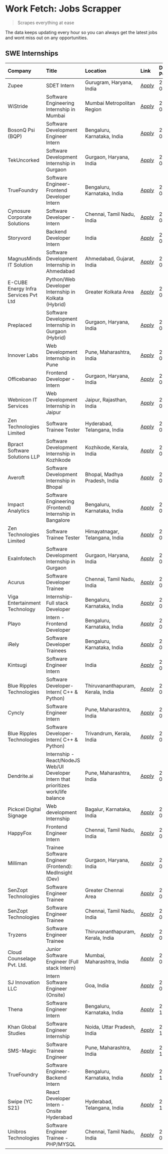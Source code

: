 # Work Fetch: Jobs Scrapper
> Scrapes everything at ease

The data keeps updating every hour so you can always get the latest jobs and wont miss out on any opportunities.

## SWE Internships
<!--START_SECTION:workfetch-->
| Company                              | Title                                                                                | Location                          | Link                                                                                                                                                                                                                                                                                                | Date Posted   |
|:-------------------------------------|:-------------------------------------------------------------------------------------|:----------------------------------|:----------------------------------------------------------------------------------------------------------------------------------------------------------------------------------------------------------------------------------------------------------------------------------------------------|:--------------|
| Zupee                                | SDET Intern                                                                          | Gurugram, Haryana, India          | [Apply](https://in.linkedin.com/jobs/view/sdet-intern-at-zupee-3888478071?position=45&pageNum=0&refId=sk0uOVftAsPh0DkjOttnrg%3D%3D&trackingId=L%2B5oIH8nESKRFfgQpFNPzw%3D%3D&trk=public_jobs_jserp-result_search-card)                                                                              | 2024-04-09    |
| WiStride                             | Software Engineering Internship in Mumbai                                            | Mumbai Metropolitan Region        | [Apply](https://in.linkedin.com/jobs/view/software-engineering-internship-in-mumbai-at-wistride-3888218704?position=26&pageNum=0&refId=sk0uOVftAsPh0DkjOttnrg%3D%3D&trackingId=ZraSQTZ4dAoyT7ZAXWdyrg%3D%3D&trk=public_jobs_jserp-result_search-card)                                               | 2024-04-08    |
| BosonQ Psi (BQP)                     | Software Development Engineer Intern                                                 | Bengaluru, Karnataka, India       | [Apply](https://in.linkedin.com/jobs/view/software-development-engineer-intern-at-bosonq-psi-bqp-3888328596?position=35&pageNum=0&refId=sk0uOVftAsPh0DkjOttnrg%3D%3D&trackingId=Z0LGFg2aUL%2FWIo%2BfnRwbGQ%3D%3D&trk=public_jobs_jserp-result_search-card)                                          | 2024-04-06    |
| TekUncorked                          | Software Development Internship in Gurgaon                                           | Gurgaon, Haryana, India           | [Apply](https://in.linkedin.com/jobs/view/software-development-internship-in-gurgaon-at-tekuncorked-3887479133?position=13&pageNum=0&refId=sk0uOVftAsPh0DkjOttnrg%3D%3D&trackingId=zBxUKtWT60IcV8uM43x%2BWQ%3D%3D&trk=public_jobs_jserp-result_search-card)                                         | 2024-04-05    |
| TrueFoundry                          | Software Engineer- Frontend Developer Intern                                         | Bengaluru, Karnataka, India       | [Apply](https://in.linkedin.com/jobs/view/software-engineer-frontend-developer-intern-at-truefoundry-3887320206?position=28&pageNum=0&refId=sk0uOVftAsPh0DkjOttnrg%3D%3D&trackingId=Zb52aZBVQMYB15UhptQ8Eg%3D%3D&trk=public_jobs_jserp-result_search-card)                                          | 2024-04-05    |
| Cynosure Corporate Solutions         | Software Developer -Intern                                                           | Chennai, Tamil Nadu, India        | [Apply](https://in.linkedin.com/jobs/view/software-developer-intern-at-cynosure-corporate-solutions-3884767755?position=30&pageNum=0&refId=sk0uOVftAsPh0DkjOttnrg%3D%3D&trackingId=fmZiLG%2BnjhyPh2%2FzibjpnA%3D%3D&trk=public_jobs_jserp-result_search-card)                                       | 2024-04-04    |
| Storyvord                            | Backend Developer Intern                                                             | India                             | [Apply](https://in.linkedin.com/jobs/view/backend-developer-intern-at-storyvord-3518938006?position=54&pageNum=0&refId=sk0uOVftAsPh0DkjOttnrg%3D%3D&trackingId=H57gCzV9jy4Byo9mNHpBJw%3D%3D&trk=public_jobs_jserp-result_search-card)                                                               | 2024-04-04    |
| MagnusMinds IT Solution              | Software Development Internship in Ahmedabad                                         | Ahmedabad, Gujarat, India         | [Apply](https://in.linkedin.com/jobs/view/software-development-internship-in-ahmedabad-at-magnusminds-it-solution-3883933909?position=41&pageNum=0&refId=sk0uOVftAsPh0DkjOttnrg%3D%3D&trackingId=NpCtIt7xrpcMQh4ECcbWJw%3D%3D&trk=public_jobs_jserp-result_search-card)                             | 2024-04-03    |
| E-CUBE Energy Infra Services Pvt Ltd | Python/Web Developer Internship in Kolkata (Hybrid)                                  | Greater Kolkata Area              | [Apply](https://in.linkedin.com/jobs/view/python-web-developer-internship-in-kolkata-hybrid-at-e-cube-energy-infra-services-pvt-ltd-3882160442?position=23&pageNum=0&refId=sk0uOVftAsPh0DkjOttnrg%3D%3D&trackingId=LnejWpUZ99qBVH0NfrDs8g%3D%3D&trk=public_jobs_jserp-result_search-card)           | 2024-04-02    |
| Preplaced                            | Software Development Internship in Gurgaon (Hybrid)                                  | Gurgaon, Haryana, India           | [Apply](https://in.linkedin.com/jobs/view/software-development-internship-in-gurgaon-hybrid-at-preplaced-3880567870?position=25&pageNum=0&refId=sk0uOVftAsPh0DkjOttnrg%3D%3D&trackingId=T2%2BLzx7JkxxylFs%2FRU2Z%2Bw%3D%3D&trk=public_jobs_jserp-result_search-card)                                | 2024-04-01    |
| Innover Labs                         | Web Development Internship in Pune                                                   | Pune, Maharashtra, India          | [Apply](https://in.linkedin.com/jobs/view/web-development-internship-in-pune-at-innover-labs-3875494237?position=9&pageNum=0&refId=sk0uOVftAsPh0DkjOttnrg%3D%3D&trackingId=r9nDPSdUQbNMxVo70qC9LQ%3D%3D&trk=public_jobs_jserp-result_search-card)                                                   | 2024-03-28    |
| Officebanao                          | Frontend Developer - Intern                                                          | Gurgaon, Haryana, India           | [Apply](https://in.linkedin.com/jobs/view/frontend-developer-intern-at-officebanao-3871265915?position=14&pageNum=0&refId=sk0uOVftAsPh0DkjOttnrg%3D%3D&trackingId=%2Bm9RFojFNItKzNIaDgs1Sw%3D%3D&trk=public_jobs_jserp-result_search-card)                                                          | 2024-03-28    |
| Webnicon IT Services                 | Web Development Internship in Jaipur                                                 | Jaipur, Rajasthan, India          | [Apply](https://in.linkedin.com/jobs/view/web-development-internship-in-jaipur-at-webnicon-it-services-3875495207?position=59&pageNum=0&refId=sk0uOVftAsPh0DkjOttnrg%3D%3D&trackingId=%2FUn34sWMW3aBbcghzVeM7A%3D%3D&trk=public_jobs_jserp-result_search-card)                                      | 2024-03-28    |
| Zen Technologies Limited             | Software Trainee Tester                                                              | Hyderabad, Telangana, India       | [Apply](https://in.linkedin.com/jobs/view/software-trainee-tester-at-zen-technologies-limited-3872036112?position=16&pageNum=0&refId=sk0uOVftAsPh0DkjOttnrg%3D%3D&trackingId=ywVIe%2BoO3gSxVew0BcRzRg%3D%3D&trk=public_jobs_jserp-result_search-card)                                               | 2024-03-27    |
| Bpract Software Solutions LLP        | Software Development Internship in Kozhikode                                         | Kozhikode, Kerala, India          | [Apply](https://in.linkedin.com/jobs/view/software-development-internship-in-kozhikode-at-bpract-software-solutions-llp-3874054300?position=20&pageNum=0&refId=sk0uOVftAsPh0DkjOttnrg%3D%3D&trackingId=%2FXKt0wp7R222vjzwwcHcJA%3D%3D&trk=public_jobs_jserp-result_search-card)                     | 2024-03-27    |
| Averoft                              | Software Development Internship in Bhopal                                            | Bhopal, Madhya Pradesh, India     | [Apply](https://in.linkedin.com/jobs/view/software-development-internship-in-bhopal-at-averoft-3874051550?position=49&pageNum=0&refId=sk0uOVftAsPh0DkjOttnrg%3D%3D&trackingId=0ZMFShs86OT3Hoii%2FAOQrA%3D%3D&trk=public_jobs_jserp-result_search-card)                                              | 2024-03-27    |
| Impact Analytics                     | Software Engineering (Frontend) Internship in Bangalore                              | Bengaluru, Karnataka, India       | [Apply](https://in.linkedin.com/jobs/view/software-engineering-frontend-internship-in-bangalore-at-impact-analytics-3872535077?position=6&pageNum=0&refId=sk0uOVftAsPh0DkjOttnrg%3D%3D&trackingId=Kkjw6W5jRK962HBJ3GQ2vQ%3D%3D&trk=public_jobs_jserp-result_search-card)                            | 2024-03-26    |
| Zen Technologies Limited             | Software Trainee Tester                                                              | Himayatnagar, Telangana, India    | [Apply](https://in.linkedin.com/jobs/view/software-trainee-tester-at-zen-technologies-limited-3872100214?position=11&pageNum=0&refId=sk0uOVftAsPh0DkjOttnrg%3D%3D&trackingId=oy3XE0JRz%2FItlGhNhcTQmg%3D%3D&trk=public_jobs_jserp-result_search-card)                                               | 2024-03-26    |
| ExaInfotech                          | Software Development Internship in Gurgaon                                           | Gurgaon, Haryana, India           | [Apply](https://in.linkedin.com/jobs/view/software-development-internship-in-gurgaon-at-exainfotech-3872534185?position=15&pageNum=0&refId=sk0uOVftAsPh0DkjOttnrg%3D%3D&trackingId=dblwUq5vlns5hb0D3hlpOA%3D%3D&trk=public_jobs_jserp-result_search-card)                                           | 2024-03-26    |
| Acurus                               | Software Developer Trainee                                                           | Chennai, Tamil Nadu, India        | [Apply](https://in.linkedin.com/jobs/view/software-developer-trainee-at-acurus-3871400616?position=24&pageNum=0&refId=sk0uOVftAsPh0DkjOttnrg%3D%3D&trackingId=nWuh6uHe131lRyOH1Nq6qg%3D%3D&trk=public_jobs_jserp-result_search-card)                                                                | 2024-03-26    |
| Viga Entertainment Technology        | Internship-Full stack Developer                                                      | Bengaluru, Karnataka, India       | [Apply](https://in.linkedin.com/jobs/view/internship-full-stack-developer-at-viga-entertainment-technology-3870669789?position=31&pageNum=0&refId=sk0uOVftAsPh0DkjOttnrg%3D%3D&trackingId=DkmPCx65F6PiGgOLCDcx6w%3D%3D&trk=public_jobs_jserp-result_search-card)                                    | 2024-03-25    |
| Playo                                | Intern - Frontend Developer                                                          | Bengaluru, Karnataka, India       | [Apply](https://in.linkedin.com/jobs/view/intern-frontend-developer-at-playo-3864131172?position=7&pageNum=0&refId=sk0uOVftAsPh0DkjOttnrg%3D%3D&trackingId=Yl44dpK0Rhf9jgrMCxlNLA%3D%3D&trk=public_jobs_jserp-result_search-card)                                                                   | 2024-03-22    |
| iRely                                | Software Developer Trainees                                                          | Bengaluru, Karnataka, India       | [Apply](https://in.linkedin.com/jobs/view/software-developer-trainees-at-irely-3860566039?position=3&pageNum=0&refId=sk0uOVftAsPh0DkjOttnrg%3D%3D&trackingId=f%2FS5Vw7Ed0rF6YEx4oIPQg%3D%3D&trk=public_jobs_jserp-result_search-card)                                                               | 2024-03-18    |
| Kintsugi                             | Software Engineer Intern                                                             | India                             | [Apply](https://in.linkedin.com/jobs/view/software-engineer-intern-at-kintsugi-3857074071?position=37&pageNum=0&refId=sk0uOVftAsPh0DkjOttnrg%3D%3D&trackingId=BUk6Oe3gxPRZV%2FI8OoMPrA%3D%3D&trk=public_jobs_jserp-result_search-card)                                                              | 2024-03-16    |
| Blue Ripples Technologies            | Software Developer- Intern( C++ & Python)                                            | Thiruvananthapuram, Kerala, India | [Apply](https://in.linkedin.com/jobs/view/software-developer-intern-c%2B%2B-python-at-blue-ripples-technologies-3855594494?position=21&pageNum=0&refId=sk0uOVftAsPh0DkjOttnrg%3D%3D&trackingId=4oqFjMxxgxiNXCAj4zVbIw%3D%3D&trk=public_jobs_jserp-result_search-card)                               | 2024-03-14    |
| Cyncly                               | Software Engineer Intern                                                             | Pune, Maharashtra, India          | [Apply](https://in.linkedin.com/jobs/view/software-engineer-intern-at-cyncly-3853990178?position=19&pageNum=0&refId=sk0uOVftAsPh0DkjOttnrg%3D%3D&trackingId=zLCU07vMU%2Bueet3ASSGJPQ%3D%3D&trk=public_jobs_jserp-result_search-card)                                                                | 2024-03-13    |
| Blue Ripples Technologies            | Software Developer- Intern( C++  & Python)                                           | Trivandrum, Kerala, India         | [Apply](https://in.linkedin.com/jobs/view/software-developer-intern-c%2B%2B-python-at-blue-ripples-technologies-3856150730?position=22&pageNum=0&refId=sk0uOVftAsPh0DkjOttnrg%3D%3D&trackingId=TQ0yisERIU9cQ0wiix8P%2BQ%3D%3D&trk=public_jobs_jserp-result_search-card)                             | 2024-03-13    |
| Dendrite.ai                          | Internship - React/NodeJS Web/UI Developer Intern that prioritizes work/life balance | Pune, Maharashtra, India          | [Apply](https://in.linkedin.com/jobs/view/internship-react-nodejs-web-ui-developer-intern-that-prioritizes-work-life-balance-at-dendrite-ai-3853583200?position=39&pageNum=0&refId=sk0uOVftAsPh0DkjOttnrg%3D%3D&trackingId=zHkW6ByuB%2BK0gccwLLmkmQ%3D%3D&trk=public_jobs_jserp-result_search-card) | 2024-03-12    |
| Pickcel Digital Signage              | Web development Internship                                                           | Bagalur, Karnataka, India         | [Apply](https://in.linkedin.com/jobs/view/web-development-internship-at-pickcel-digital-signage-3849506118?position=53&pageNum=0&refId=sk0uOVftAsPh0DkjOttnrg%3D%3D&trackingId=J8rBGmk2esACXZrc04DtKg%3D%3D&trk=public_jobs_jserp-result_search-card)                                               | 2024-03-08    |
| HappyFox                             | Frontend Engineer Intern                                                             | Chennai, Tamil Nadu, India        | [Apply](https://in.linkedin.com/jobs/view/frontend-engineer-intern-at-happyfox-3848357951?position=52&pageNum=0&refId=sk0uOVftAsPh0DkjOttnrg%3D%3D&trackingId=Jb%2B4a8fa2Z1hss8QGPntOQ%3D%3D&trk=public_jobs_jserp-result_search-card)                                                              | 2024-03-07    |
| Milliman                             | Trainee Software Engineer (Frontend): MedInsight (Dev)                               | Gurgaon, Haryana, India           | [Apply](https://in.linkedin.com/jobs/view/trainee-software-engineer-frontend-medinsight-dev-at-milliman-3792874280?position=12&pageNum=0&refId=sk0uOVftAsPh0DkjOttnrg%3D%3D&trackingId=9OXl1RrI60f8JcJQIdWQ6A%3D%3D&trk=public_jobs_jserp-result_search-card)                                       | 2024-03-01    |
| SenZopt Technologies                 | Software Engineer Trainee                                                            | Greater Chennai Area              | [Apply](https://in.linkedin.com/jobs/view/software-engineer-trainee-at-senzopt-technologies-3827688781?position=40&pageNum=0&refId=sk0uOVftAsPh0DkjOttnrg%3D%3D&trackingId=jhueBEqGzJJmuoxoeaOtYg%3D%3D&trk=public_jobs_jserp-result_search-card)                                                   | 2024-02-12    |
| SenZopt Technologies                 | Software Engineer Trainee                                                            | Chennai, Tamil Nadu, India        | [Apply](https://in.linkedin.com/jobs/view/software-engineer-trainee-at-senzopt-technologies-3827686880?position=56&pageNum=0&refId=sk0uOVftAsPh0DkjOttnrg%3D%3D&trackingId=YMp27%2BjLwFOrOHN2d1pyoA%3D%3D&trk=public_jobs_jserp-result_search-card)                                                 | 2024-02-12    |
| Tryzens                              | Software Engineer Trainee                                                            | Thiruvananthapuram, Kerala, India | [Apply](https://in.linkedin.com/jobs/view/software-engineer-trainee-at-tryzens-3809363491?position=44&pageNum=0&refId=sk0uOVftAsPh0DkjOttnrg%3D%3D&trackingId=NKsKekTa4CW5Cc8Nz%2FlJbA%3D%3D&trk=public_jobs_jserp-result_search-card)                                                              | 2024-01-18    |
| Cloud Counselage Pvt. Ltd.           | Junior Software Engineer (Full stack Intern)                                         | Mumbai, Maharashtra, India        | [Apply](https://in.linkedin.com/jobs/view/junior-software-engineer-full-stack-intern-at-cloud-counselage-pvt-ltd-3803132814?position=34&pageNum=0&refId=sk0uOVftAsPh0DkjOttnrg%3D%3D&trackingId=v8oRyjMqikkc2pH6pGheFw%3D%3D&trk=public_jobs_jserp-result_search-card)                              | 2024-01-11    |
| SJ Innovation LLC                    | Intern Software Engineer (Onsite)                                                    | Goa, India                        | [Apply](https://in.linkedin.com/jobs/view/intern-software-engineer-onsite-at-sj-innovation-llc-3799959011?position=50&pageNum=0&refId=sk0uOVftAsPh0DkjOttnrg%3D%3D&trackingId=zkCoxr4IHPINgIAtYEd4TA%3D%3D&trk=public_jobs_jserp-result_search-card)                                                | 2024-01-11    |
| Thena                                | Software Engineer Intern                                                             | Bengaluru, Karnataka, India       | [Apply](https://in.linkedin.com/jobs/view/software-engineer-intern-at-thena-3778731751?position=27&pageNum=0&refId=sk0uOVftAsPh0DkjOttnrg%3D%3D&trackingId=jg4Inqh5BC2rb8L3usevTw%3D%3D&trk=public_jobs_jserp-result_search-card)                                                                   | 2023-12-05    |
| Khan Global Studies                  | Software Engineer Internship                                                         | Noida, Uttar Pradesh, India       | [Apply](https://in.linkedin.com/jobs/view/software-engineer-internship-at-khan-global-studies-3766942197?position=58&pageNum=0&refId=sk0uOVftAsPh0DkjOttnrg%3D%3D&trackingId=NP6j45UylLbSTvk7K8o1ew%3D%3D&trk=public_jobs_jserp-result_search-card)                                                 | 2023-11-27    |
| SMS-Magic                            | Software Trainee Engineer                                                            | Pune, Maharashtra, India          | [Apply](https://in.linkedin.com/jobs/view/software-trainee-engineer-at-sms-magic-3761409781?position=36&pageNum=0&refId=sk0uOVftAsPh0DkjOttnrg%3D%3D&trackingId=NcRDhX%2BbQu2XWv%2FF7BpwDA%3D%3D&trk=public_jobs_jserp-result_search-card)                                                          | 2023-11-16    |
| TrueFoundry                          | Software Engineer-Backend Intern                                                     | Bengaluru, Karnataka, India       | [Apply](https://in.linkedin.com/jobs/view/software-engineer-backend-intern-at-truefoundry-3779508170?position=38&pageNum=0&refId=sk0uOVftAsPh0DkjOttnrg%3D%3D&trackingId=uVV0kDyWQi5oi4orGHvZZg%3D%3D&trk=public_jobs_jserp-result_search-card)                                                     | 2023-11-10    |
| Swipe (YC S21)                       | React Developer Intern - Onsite Hyderabad                                            | Hyderabad, Telangana, India       | [Apply](https://in.linkedin.com/jobs/view/react-developer-intern-onsite-hyderabad-at-swipe-yc-s21-3737600089?position=43&pageNum=0&refId=sk0uOVftAsPh0DkjOttnrg%3D%3D&trackingId=BAcv64RLcsVceh6%2BS4d2aA%3D%3D&trk=public_jobs_jserp-result_search-card)                                           | 2023-10-13    |
| Unibros Technologies                 | Software Engineer Trainee - PHP/MYSQL                                                | Chennai, Tamil Nadu, India        | [Apply](https://in.linkedin.com/jobs/view/software-engineer-trainee-php-mysql-at-unibros-technologies-3656599241?position=42&pageNum=0&refId=sk0uOVftAsPh0DkjOttnrg%3D%3D&trackingId=zUh%2Fap%2B7ugPI%2BWq4ab099A%3D%3D&trk=public_jobs_jserp-result_search-card)                                   | 2023-06-12    |
<!--END_SECTION:workfetch-->
